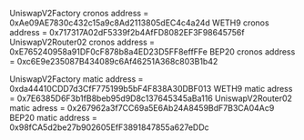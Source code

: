  UniswapV2Factory cronos  address = 0xAe09AE7830c432c15a9c8Ad2113805dEC4c4a24d
 WETH9 cronos  address = 0x717317A02dF5339f2b4AfFD8082EF3F98645756f
 UniswapV2Router02 cronos  address = 0xE765240958a91DF0cF878b8a4ED23D5FF8effFFe
 BEP20 cronos address =  0xc6E9e235087B434089c6Af46251A368c803B1b42
 

 UniswapV2Factory matic   address = 0xda44410CDD7d3CfF775199b5bF4F838A30DBF013
 WETH9 matic adress = 0x7E6385D6F3b1fB8beb95d9D8c137645345aBa116
 UniswapV2Router02 matic adress =  0x267962a3f7CC69a5E6Ab24A8459BdF7B3CA04Ac9
 BEP20 matic address = 0x98fCA5d2be27b902605EfF3891847855a627eDDc
 